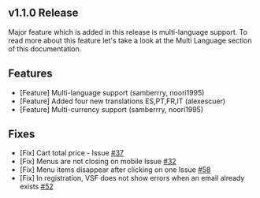 ## v1.1.0 Release
Major feature which is added in this release is multi-language support. To read more about this feature let's take a look at the Multi Language section of this documentation.

## Features
- [Feature] Multi-language support (samberrry, noori1995)
- [Feature] Added four new translations ES,PT,FR,IT (alexescuer)
- [Feature] Multi-currency support (samberrry, noori1995)

## Fixes
- [Fix] Cart total price - Issue [#37](https://github.com/vuestorefront-community/prestashop/issues/37)
- [Fix] Menus are not closing on mobile Issue [#32](https://github.com/vuestorefront-community/prestashop/issues/32)
- [Fix] Menu items disappear after clicking on one Issue [#58](https://github.com/vuestorefront-community/prestashop/issues/58)
- [Fix] In registration, VSF does not show errors when an email already exists [#52](https://github.com/vuestorefront-community/prestashop/issues/52)

